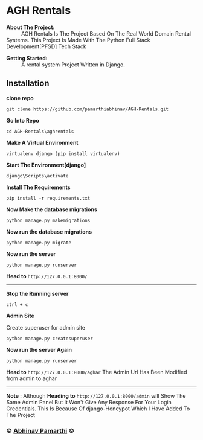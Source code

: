 # AGH Rentals

**About The Project:** \
&nbsp;  &nbsp;  &nbsp;  &nbsp;  &nbsp;  AGH Rentals Is The Project Based On The Real World Domain Rental Systems. This Project Is Made With The Python Full Stack Development[PFSD] Tech Stack

**Getting Started:** \
&nbsp;  &nbsp;  &nbsp;  &nbsp;  &nbsp;  A rental system Project Written in Django.

## **Installation**

**clone repo**

	git clone https://github.com/pamarthiabhinav/AGH-Rentals.git
	

**Go Into Repo**

	
	cd AGH-Rentals\aghrentals
	

**Make A Virtual Environment**

	
	virtualenv django (pip install virtualenv)
	

**Start The Environment[django]**
	
	django\Scripts\activate
	

**Install The Requirements**
	
	pip install -r requirements.txt
	

**Now Make the database migrations**
	
	python manage.py makemigrations
	
**Now run the database migrations**
	
	python manage.py migrate
	

**Now run the server**
	
	python manage.py runserver
	

**Head to** `http://127.0.0.1:8000/`


----------------------
**Stop the Running server**
	
	ctrl + c
	
**Admin Site**

Create superuser for admin site

	
	python manage.py createsuperuser
	
	

**Now run the server Again**
	
	python manage.py runserver


**Head to** `http://127.0.0.1:8000/aghar` The Admin Url Has Been Modified from admin to aghar

----------------------
**Note** : Although **Heading to** `http://127.0.0.1:8000/admin` will Show The Same Admin Panel But It Won't Give Any Response For Your Login Credentials. This Is Because Of django-Honeypot Which I Have Added To The Project  


### &copy; [Abhinav Pamarthi](https://github.com/pamarthiabhinav) &copy;
